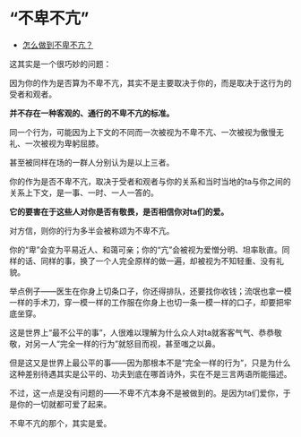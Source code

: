 # “不卑不亢”

- [怎么做到不卑不亢？](https://www.zhihu.com/question/19895221/answer/1640759660)
  

这其实是一个很巧妙的问题：

因为你的作为是否算为不卑不亢，其实不是主要取决于你的，而是取决于这行为的受者和观者。

**并不存在一种客观的、通行的不卑不亢的标准。**

同一个行为，可能因为上下文的不同而一次被视为不卑不亢、一次被视为傲慢无礼、一次被视为卑躬屈膝。

甚至被同样在场的一群人分别认为是以上三者。

你的作为是否不卑不亢，取决于受者和观者与你的关系和当时当地的ta与你之间的关系上下文，是一事、一时、一人一答的。

**它的要害在于这些人对你是否有敬畏，是否相信你对ta们的爱。**

对方信，则你的行为多半会被称颂为不卑不亢。

你的“卑”会变为平易近人、和蔼可亲；你的“亢”会被视为爱憎分明、坦率耿直。同样的话、同样的事，换了一个人完全原样的做一遍，却被视为不知轻重、没有礼貌。

举点例子——医生在你身上切条口子，你还得排队，还要找你收钱；流氓也拿一模一样的手术刀，穿一模一样的工作服在你身上也切一条一模一样的口子，却要把牢底坐穿。

这是世界上“最不公平的事”，人很难以理解为什么众人对ta就客客气气、恭恭敬敬，对另一人“完全一样的行为”就怒目而视，甚至嗤之以鼻。

但是这又是世界上最公平的事——因为那根本不是“完全一样的行为”，只是为什么这种差别待遇其实是公平的、功夫到底在哪首诗外，实在不是三言两语所能描述。

不过，这一点是没有问题的——不卑不亢本身不是被做到的。是因为ta们爱你，于是你的一切就都可爱了起来。

不卑不亢的那个，其实是爱。